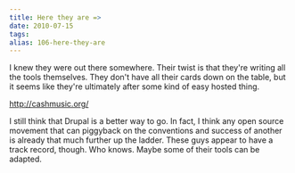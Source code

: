 ```yaml
---
title: Here they are =>
date: 2010-07-15
tags: 
alias: 106-here-they-are
---
```

I knew they were out there somewhere. Their twist is that they're writing all the tools themselves. They don't have all their cards down on the table, but it seems like they're ultimately after some kind of easy hosted thing.

<http://cashmusic.org/>

I still think that Drupal is a better way to go. In fact, I think any open source movement that can piggyback on the conventions and success of another is already that much further up the ladder. These guys appear to have a track record, though. Who knows. Maybe some of their tools can be adapted.

